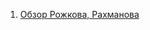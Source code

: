 1. [Обзор Рожкова, Рахманова ](https://reader.elsevier.com/reader/sd/pii/S0370157316301612?token=BEFE089410933BD292AA70E9FB89AA741EC74889C2A2E96D95B7ABED7006A67020F031E6DC28BCAA09BD04592ECAF6D3&originRegion=eu-west-1&originCreation=20230306120013)

